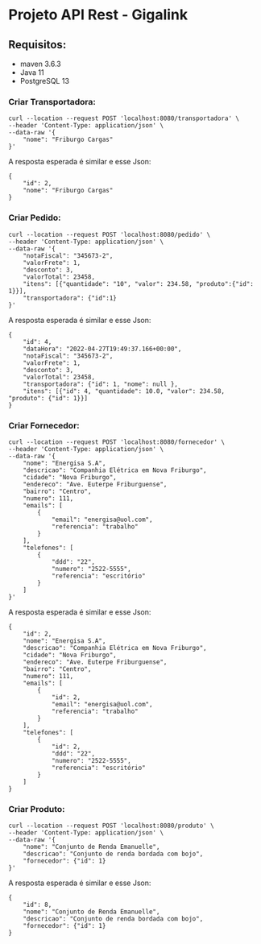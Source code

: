 # Projeto API Rest - Gigalink


## Requisitos:

- maven 3.6.3
- Java 11
- PostgreSQL 13

### Criar Transportadora:

```
curl --location --request POST 'localhost:8080/transportadora' \
--header 'Content-Type: application/json' \
--data-raw '{
    "nome": "Friburgo Cargas"
}'
```
A resposta esperada é similar e esse Json:
```
{
    "id": 2,
    "nome": "Friburgo Cargas"
}
```
### Criar Pedido:

```
curl --location --request POST 'localhost:8080/pedido' \
--header 'Content-Type: application/json' \
--data-raw '{
    "notaFiscal": "345673-2",
    "valorFrete": 1,
    "desconto": 3,
    "valorTotal": 23458,
    "itens": [{"quantidade": "10", "valor": 234.58, "produto":{"id": 1}}],
    "transportadora": {"id":1}
}'
```
A resposta esperada é similar e esse Json:
```
{
    "id": 4,
    "dataHora": "2022-04-27T19:49:37.166+00:00",
    "notaFiscal": "345673-2",
    "valorFrete": 1,
    "desconto": 3,
    "valorTotal": 23458,
    "transportadora": {"id": 1, "nome": null },
    "itens": [{"id": 4, "quantidade": 10.0, "valor": 234.58, "produto": {"id": 1}}]
}
```

### Criar Fornecedor:

```
curl --location --request POST 'localhost:8080/fornecedor' \
--header 'Content-Type: application/json' \
--data-raw '{
    "nome": "Energisa S.A",
    "descricao": "Companhia Elétrica em Nova Friburgo",
    "cidade": "Nova Friburgo",
    "endereco": "Ave. Euterpe Friburguense",
    "bairro": "Centro",
    "numero": 111,
    "emails": [
        {
            "email": "energisa@uol.com",
            "referencia": "trabalho"
        }
    ],
    "telefones": [
        {
            "ddd": "22",
            "numero": "2522-5555",
            "referencia": "escritório"
        }
    ]
}'
```
A resposta esperada é similar e esse Json:
```
{
    "id": 2,
    "nome": "Energisa S.A",
    "descricao": "Companhia Elétrica em Nova Friburgo",
    "cidade": "Nova Friburgo",
    "endereco": "Ave. Euterpe Friburguense",
    "bairro": "Centro",
    "numero": 111,
    "emails": [
        {
            "id": 2,
            "email": "energisa@uol.com",
            "referencia": "trabalho"
        }
    ],
    "telefones": [
        {
            "id": 2,
            "ddd": "22",
            "numero": "2522-5555",
            "referencia": "escritório"
        }
    ]
}
```
### Criar Produto:

```
curl --location --request POST 'localhost:8080/produto' \
--header 'Content-Type: application/json' \
--data-raw '{
    "nome": "Conjunto de Renda Emanuelle",
    "descricao": "Conjunto de renda bordada com bojo",
    "fornecedor": {"id": 1}
}'
```
A resposta esperada é similar e esse Json:
```
{
    "id": 8,
    "nome": "Conjunto de Renda Emanuelle",
    "descricao": "Conjunto de renda bordada com bojo",
    "fornecedor": {"id": 1}
}
```

